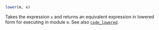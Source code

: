 ```julia
lower(m, x)
```

Takes the expression `x` and returns an equivalent expression in lowered form for executing in module `m`. See also [`code_lowered`](@ref).
